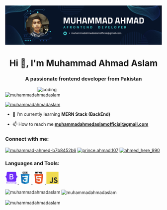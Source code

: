 ![logo](https://github.com/MuhammadAhmadAslam/MuhammadAhmadAslam/blob/main/Navy%20Blue%20Geometric%20Technology%20LinkedIn%20Banner.png)
<h1 align="center">Hi 👋, I'm Muhammad Ahmad Aslam</h1>
<h3 align="center">A passionate frontend developer from Pakistan</h3>
<img align="right" alt="coding" width="400" src="https://camo.githubusercontent.com/19db51af5f90f1b152bc0b9078f5fe97053955be5074f03f17019c70345bdcdb/68747470733a2f2f6d69726f2e6d656469756d2e636f6d2f6d61782f313336302f302a37513379765349765f7430696f4a2d5a2e676966" />

<p align="left"> <img src="https://komarev.com/ghpvc/?username=muhammadahmadaslam&label=Profile%20views&color=0e75b6&style=flat" alt="muhammadahmadaslam" /> </p>

<p align="left"> <a href="https://github.com/ryo-ma/github-profile-trophy"><img src="https://github-profile-trophy.vercel.app/?username=muhammadahmadaslam" alt="muhammadahmadaslam" /></a> </p>

- 🌱 I’m currently learning **MERN Stack (BackEnd)**

- 📫 How to reach me **muhammadahmedaslamofficial@gmail.com**

<h3 align="left">Connect with me:</h3>
<p align="left">
<a href="https://linkedin.com/in/muhammad-ahmed-b7b8452b6" target="blank"><img align="center" src="https://raw.githubusercontent.com/rahuldkjain/github-profile-readme-generator/master/src/images/icons/Social/linked-in-alt.svg" alt="muhammad-ahmed-b7b8452b6" height="30" width="40" /></a>
<a href="https://fb.com/prince.ahmad.107" target="blank"><img align="center" src="https://raw.githubusercontent.com/rahuldkjain/github-profile-readme-generator/master/src/images/icons/Social/facebook.svg" alt="prince.ahmad.107" height="30" width="40" /></a>
<a href="https://instagram.com/ahmed_here_990" target="blank"><img align="center" src="https://raw.githubusercontent.com/rahuldkjain/github-profile-readme-generator/master/src/images/icons/Social/instagram.svg" alt="ahmed_here_990" height="30" width="40" /></a>
</p>

<h3 align="left">Languages and Tools:</h3>
<p align="left"> <a href="https://getbootstrap.com" target="_blank" rel="noreferrer"> <img src="https://raw.githubusercontent.com/devicons/devicon/master/icons/bootstrap/bootstrap-plain-wordmark.svg" alt="bootstrap" width="40" height="40"/> </a> <a href="https://www.w3schools.com/css/" target="_blank" rel="noreferrer"> <img src="https://raw.githubusercontent.com/devicons/devicon/master/icons/css3/css3-original-wordmark.svg" alt="css3" width="40" height="40"/> </a> <a href="https://www.w3.org/html/" target="_blank" rel="noreferrer"> <img src="https://raw.githubusercontent.com/devicons/devicon/master/icons/html5/html5-original-wordmark.svg" alt="html5" width="40" height="40"/> </a> <a href="https://developer.mozilla.org/en-US/docs/Web/JavaScript" target="_blank" rel="noreferrer"> <img src="https://raw.githubusercontent.com/devicons/devicon/master/icons/javascript/javascript-original.svg" alt="javascript" width="40" height="40"/> </a> </p>

<p><img align="left" src="https://github-readme-stats.vercel.app/api/top-langs?username=muhammadahmadaslam&show_icons=true&locale=en&layout=compact" alt="muhammadahmadaslam" /></p>

<p>&nbsp;<img align="center" src="https://github-readme-stats.vercel.app/api?username=muhammadahmadaslam&show_icons=true&locale=en" alt="muhammadahmadaslam" /></p>

<p><img align="center" src="https://github-readme-streak-stats.herokuapp.com/?user=muhammadahmadaslam&" alt="muhammadahmadaslam" /></p>
